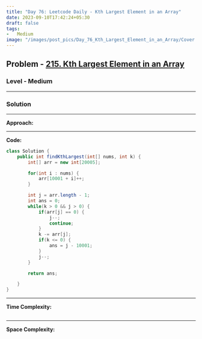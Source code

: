 ```yaml
---
title: "Day 76: Leetcode Daily - Kth Largest Element in an Array"
date: 2023-09-10T17:42:24+05:30
draft: false
tags:
-   Medium
image: "/images/post_pics/Day_76_Kth_Largest_Element_in_an_Array/Cover.png"
---
```



## Problem - [215. Kth Largest Element in an Array](https://leetcode.com/problems/kth-largest-element-in-an-array/)

### Level - Medium
---

### Solution

---
**Approach:**


---

**Code:**

```java
class Solution {
    public int findKthLargest(int[] nums, int k) {
        int[] arr = new int[20005];

        for(int i : nums) {
            arr[10001 + i]++;
        }

        int j = arr.length - 1;
        int ans = 0;
        while(k > 0 && j > 0) {
            if(arr[j] == 0) {
                j--;
                continue;
            } 
            k -= arr[j];
            if(k <= 0) {
                ans = j - 10001;
            }
            j--;
        }

        return ans;

    }
}

```
---

**Time Complexity:**
```

```

---

**Space Complexity:**
```

```


